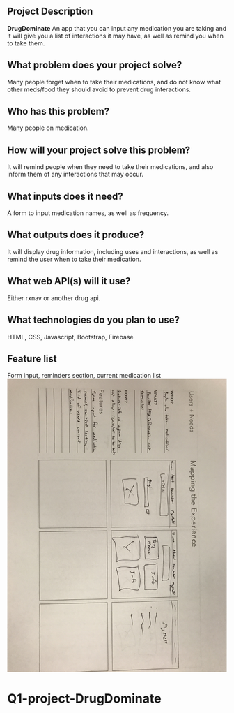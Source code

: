 

## Project Description
**DrugDominate**
An app that you can input any medication you are taking and it will give you a list of interactions it may have, as well as remind you when to take them.


## What problem does your project solve?
Many people forget when to take their medications, and do not know what other meds/food they should avoid to prevent drug interactions.


## Who has this problem?
Many people on medication.


## How will your project solve this problem?
It will remind people when they need to take their medications, and also inform them of any interactions that may occur.  


## What inputs does it need?
A form to input medication names, as well as frequency.


## What outputs does it produce?
It will display drug information, including uses and interactions, as well as remind the user when to take their medication.


## What web API(s) will it use?
Either rxnav or another drug api.


## What technologies do you plan to use?
HTML, CSS, Javascript, Bootstrap, Firebase


## Feature list
Form input, reminders section, current medication list
![Wireframe](IMG_5179.JPG)
# Q1-project-DrugDominate
